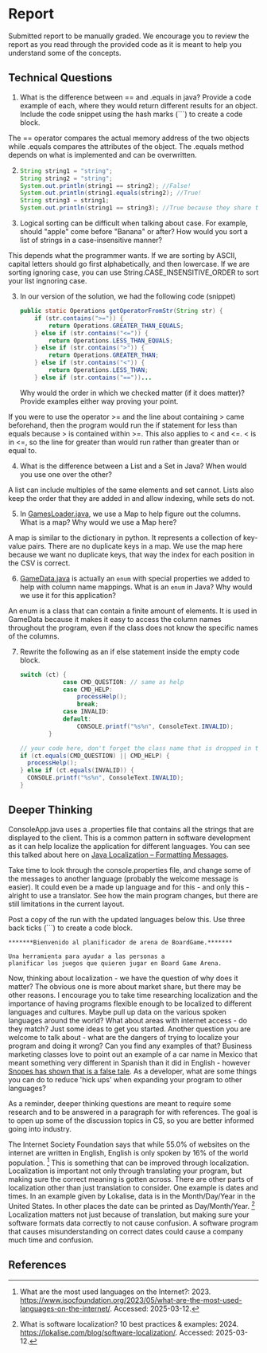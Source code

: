 # Report

Submitted report to be manually graded. We encourage you to review the report as you read through the provided
code as it is meant to help you understand some of the concepts. 

## Technical Questions

1. What is the difference between == and .equals in java? Provide a code example of each, where they would return different results for an object. Include the code snippet using the hash marks (```) to create a code block.
   
The == operator compares the actual memory address of the two objects while .equals compares the attributes of the object. The .equals method depends on what is implemented and can be overwritten.

2. ```java
   String string1 = "string";
   String string2 = "string";
   System.out.println(string1 == string2); //False!
   System.out.println(string1.equals(string2); //True!
   String string3 = string1;
   System.out.println(string1 == string3); //True because they share the same reference.
   
   ```




2. Logical sorting can be difficult when talking about case. For example, should "apple" come before "Banana" or after? How would you sort a list of strings in a case-insensitive manner? 

This depends what the programmer wants. If we are sorting by ASCII, capital letters should go first alphabetically, and then lowercase. If we are sorting ignoring case, you can use String.CASE_INSENSITIVE_ORDER to sort your list ingnoring case.



3. In our version of the solution, we had the following code (snippet)
    ```java
    public static Operations getOperatorFromStr(String str) {
        if (str.contains(">=")) {
            return Operations.GREATER_THAN_EQUALS;
        } else if (str.contains("<=")) {
            return Operations.LESS_THAN_EQUALS;
        } else if (str.contains(">")) {
            return Operations.GREATER_THAN;
        } else if (str.contains("<")) {
            return Operations.LESS_THAN;
        } else if (str.contains("=="))...
    ```
    Why would the order in which we checked matter (if it does matter)? Provide examples either way proving your point. 

If you were to use the operator >= and the line about containing > came beforehand, then the program would run the if statement for less than equals because > is contained within >=. This also applies to < and <=. < is in <=, so the line for greater than would run rather than greater than or equal to.


4. What is the difference between a List and a Set in Java? When would you use one over the other? 

A list can include multiples of the same elements and set cannot. Lists also keep the order that they are added in and allow indexing, while sets do not.


5. In [GamesLoader.java](src/main/java/student/GamesLoader.java), we use a Map to help figure out the columns. What is a map? Why would we use a Map here? 

A map is similar to the dictionary in python. It represents a collection of key-value pairs. There are no duplicate keys in a map. We use the map here because we want no duplicate keys, that way the index for each position in the CSV is correct.


6. [GameData.java](src/main/java/student/GameData.java) is actually an `enum` with special properties we added to help with column name mappings. What is an `enum` in Java? Why would we use it for this application?

An enum is a class that can contain a finite amount of elements. It is used in GameData because it makes it easy to access the column names throughout the program, even if the class does not know the specific names of the columns.





7. Rewrite the following as an if else statement inside the empty code block.
    ```java
    switch (ct) {
                case CMD_QUESTION: // same as help
                case CMD_HELP:
                    processHelp();
                    break;
                case INVALID:
                default:
                    CONSOLE.printf("%s%n", ConsoleText.INVALID);
            }
    ``` 

    ```java
    // your code here, don't forget the class name that is dropped in the switch block..
    if (ct.equals(CMD_QUESTION) || CMD_HELP) {
      processHelp();
    } else if (ct.equals(INVALID)) {
      CONSOLE.printf("%s%n", ConsoleText.INVALID);
    }
   
    ```

## Deeper Thinking

ConsoleApp.java uses a .properties file that contains all the strings
that are displayed to the client. This is a common pattern in software development
as it can help localize the application for different languages. You can see this
talked about here on [Java Localization – Formatting Messages](https://www.baeldung.com/java-localization-messages-formatting).

Take time to look through the console.properties file, and change some of the messages to
another language (probably the welcome message is easier). It could even be a made up language and for this - and only this - alright to use a translator. See how the main program changes, but there are still limitations in 
the current layout. 

Post a copy of the run with the updated languages below this. Use three back ticks (```) to create a code block. 

```text
*******Bienvenido al planificador de arena de BoardGame.*******

Una herramienta para ayudar a las personas a
planificar los juegos que quieren jugar en Board Game Arena. 
```

Now, thinking about localization - we have the question of why does it matter? The obvious
one is more about market share, but there may be other reasons.  I encourage
you to take time researching localization and the importance of having programs
flexible enough to be localized to different languages and cultures. Maybe pull up data on the
various spoken languages around the world? What about areas with internet access - do they match? Just some ideas to get you started. Another question you are welcome to talk about - what are the dangers of trying to localize your program and doing it wrong? Can you find any examples of that? Business marketing classes love to point out an example of a car name in Mexico that meant something very different in Spanish than it did in English - however [Snopes has shown that is a false tale](https://www.snopes.com/fact-check/chevrolet-nova-name-spanish/).  As a developer, what are some things you can do to reduce 'hick ups' when expanding your program to other languages?


As a reminder, deeper thinking questions are meant to require some research and to be answered in a paragraph for with references. The goal is to open up some of the discussion topics in CS, so you are better informed going into industry.

The Internet Society Foundation says that while 55.0% of websites on the internet are written in English, English is only spoken by 16% of the world population. [^1] This is something that can be improved through localization. Localization is important not only through translating your program, but making sure the correct meaning is gotten across. There are other parts of localization other than just translation to consider. One example is dates and times. In an example given by Lokalise, data is in the Month/Day/Year in the United States. In other places the date can be printed as Day/Month/Year. [^2] Localization matters not just because of translation, but making sure your software formats data correctly to not cause confusion. A software program that causes misunderstanding on correct dates could cause a company much time and confusion.

## References

[^1]: What are the most used languages on the Internet?: 2023. https://www.isocfoundation.org/2023/05/what-are-the-most-used-languages-on-the-internet/. Accessed: 2025-03-12.

[^2]: What is software localization? 10 best practices & examples: 2024. https://lokalise.com/blog/software-localization/. Accessed: 2025-03-12.
